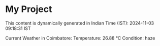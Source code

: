 # My Project

This content is dynamically generated in Indian Time (IST): 2024-11-03 09:18:31 IST


Current Weather in Coimbatore:
Temperature: 26.88 °C
Condition: haze
